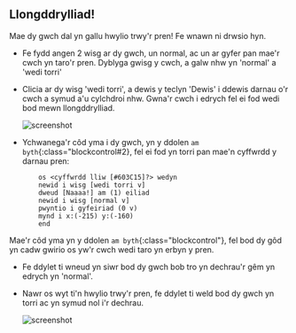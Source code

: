 ## Llongddrylliad!

Mae dy gwch dal yn gallu hwylio trwy'r pren! Fe wnawn ni drwsio hyn.

+ Fe fydd angen 2 wisg ar dy gwch, un normal, ac un ar gyfer pan mae'r cwch yn taro'r pren.  Dyblyga gwisg y cwch, a galw nhw yn 'normal' a 'wedi torri'

+ Clicia ar dy wisg 'wedi torri', a dewis y teclyn 'Dewis' i ddewis darnau o'r cwch a symud a'u cylchdroi nhw.  Gwna'r cwch i edrych fel ei fod wedi bod mewn llongddrylliad.

	![screenshot](images/boat-hit-costume.png)

+ Ychwanega'r côd yma i dy gwch, yn y ddolen `am byth`{:class="blockcontrol#2}, fel ei fod yn torri pan mae'n cyffwrdd y darnau pren:

	```blocks
		os <cyffwrdd lliw [#603C15]?> wedyn
   		newid i wisg [wedi torri v]
   		dweud [Naaaa!] am (1) eiliad
   		newid i wisg [normal v]
   		pwyntio i gyfeiriad (0 v)
   		mynd i x:(-215) y:(-160)
		end
	```

Mae'r côd yma yn y ddolen `am byth`{:class="blockcontrol"}, fel bod dy gôd yn cadw gwirio os yw'r cwch wedi taro yn erbyn y pren.

+ Fe ddylet ti wneud yn siwr bod dy gwch bob tro yn dechrau'r gêm yn edrych yn 'normal'.

+ Nawr os wyt ti'n hwylio trwy'r pren, fe ddylet ti weld bod dy gwch yn torri ac yn symud nol i'r dechrau.

	![screenshot](images/boat-crash.png)
